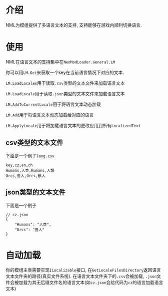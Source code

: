 # 介绍

NML为模组提供了多语言文本的支持, 支持能够在游戏内顺利切换语言.

# 使用

NML在语言文本的支持集中在`NeoModLoader.General.LM`

你可以用`LM.Get`来获取一个key在当前语言情况下对应的文本.

`LM.LoadLocales`用于读取`.csv`类型的文本文件来加载语言文本

`LM.LoadLocale`用于读取`.json`类型的文本文件来加载语言文本

`LM.AddToCurrentLocale`用于将语言文本动态加载

`LM.Add`用于将语言文本动态加载给对应的语言

`LM.ApplyLocale`用于将加载语言文本的更改应用到所有`LocalizedText`

## csv类型的文本文件

下面是一个例子`lang.csv`
```csv
key,cz,en,ch
Humans,人类,Humans,人類
Orcs,兽人,Orcs,獸人
```

## json类型的文本文件

下面是一个例子
```jsonc
// cz.json
{
    "Humans": "人类",
    "Orcs": "兽人"
}
```

# 自动加载

你的模组主类需要实现`ILocalizable`接口, 在`GetLocaleFilesDirectory`返回语言文本文件夹的路径(真实文件系统). 在语言文本文件夹下的`.csv`会被加载, `.json`文件会被加载为其无后缀文件名的语言文本(如`cz.json`会给代码为`cz`的语言加载语言文本)